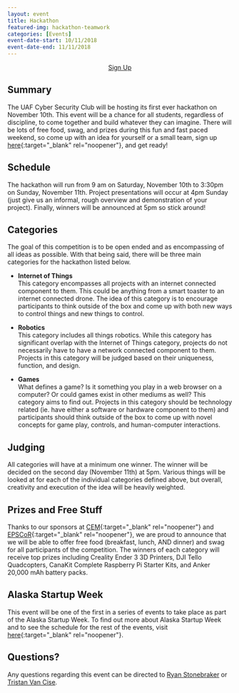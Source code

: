 ```yaml
---
layout: event
title: Hackathon
featured-img: hackathon-teamwork
categories: [Events]
event-date-start: 10/11/2018
event-date-end: 11/11/2018
---
```


<div style="display: flex; justify-content: center;"><a href="https://goo.gl/forms/L18cLToAfNcu6OrF3" target="_blank" class="sign-up">Sign Up</a></div>


## Summary
The UAF Cyber Security Club will be hosting its first ever hackathon on November 10th. This event will be a chance for all students, regardless of discipline, to come together and build whatever they can imagine. There will be lots of free food, swag, and prizes during this fun and fast paced weekend, so come up with an idea for yourself or a small team, sign up [here](https://goo.gl/forms/L18cLToAfNcu6OrF3){:target="_blank" rel="noopener"}, and get ready!

## Schedule
The hackathon will run from 9 am on Saturday, November 10th to 3:30pm on Sunday, November 11th. Project presentations will occur at 4pm Sunday (just give us an informal, rough overview and demonstration of your project). Finally, winners will be announced at 5pm so stick around!

## Categories
The goal of this competition is to be open ended and as encompassing of all ideas as possible. With that being said, there will be three main categories for the hackathon listed below.

- **Internet of Things**  
  This category encompasses all projects with an internet connected component to them. This could be anything from a smart toaster to an internet connected drone. The idea of this category is to encourage participants to think outside of the box and come up with both new ways to control things and new things to control.

- **Robotics**  
  This category includes all things robotics. While this category has significant overlap with the Internet of Things category, projects do not necessarily have to have a network connected component to them. Projects in this category will be judged based on their uniqueness, function, and design.

- **Games**  
  What defines a game? Is it something you play in a web browser on a computer? Or could games exist in other mediums as well? This category aims to find out. Projects in this category should be technology related (ie. have either a software or hardware component to them) and participants should think outside of the box to come up with novel concepts for game play, controls, and human-computer interactions.

## Judging
All categories will have at a minimum one winner. The winner will be decided on the second day (November 11th) at 5pm. Various things will be looked at for each of the individual categories defined above, but overall, creativity and execution of the idea will be heavily weighted.

## Prizes and Free Stuff
Thanks to our sponsors at [CEM](http://cem.uaf.edu/){:target="_blank" rel="noopener"} and [EPSCoR](https://www.alaska.edu/epscor){:target="_blank" rel="noopener"}, we are proud to announce that we will be able to offer free food (breakfast, lunch, AND dinner) and swag for all participants of the competition. The winners of each category will receive top prizes including Creality Ender 3 3D Printers, DJI Tello Quadcopters, CanaKit Complete Raspberry Pi Starter Kits, and Anker 20,000 mAh battery packs.

## Alaska Startup Week
This event will be one of the first in a series of events to take place as part of the Alaska Startup Week. To find out more about Alaska Startup Week and to see the schedule for the rest of the events, visit [here](https://alaska.startupweek.co/){:target="_blank" rel="noopener"}.

## Questions?
Any questions regarding this event can be directed to [Ryan Stonebraker](mailto:rastonebraker@alaska.edu) or [Tristan Van Cise](mailto:tvancsise@alaska.edu).
